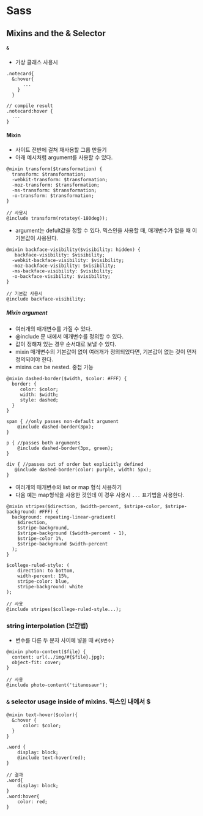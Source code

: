 # Sass

## Mixins and the & Selector

#### `&`

- 가상 클래스 사용시 
```
.notecard{ 
  &:hover{
      ...  
    }
  }

// compile result
.notecard:hover {
  ...
}
```

#### Mixin

- 사이트 전반에 걸쳐 재사용할 그룹 만들기
- 아래 예시처럼 argument를 사용할 수 있다.  
```
@mixin transform($transformation) {
  transform: $transformation;
  -webkit-transform: $transformation;
  -moz-transform: $transformation;
  -ms-transform: $transformation;
  -o-transform: $transformation;  
}

// 사용시 
@include transform(rotatey(-180deg));
```

- argument는 defult값을 정할 수 있다. 믹스인을 사용할 때, 매개변수가 없을 때 이 기본값이 사용된다. 
```
@mixin backface-visibility($visibility: hidden) {
   backface-visibility: $visibility;
  -webkit-backface-visibility: $visibility;
  -moz-backface-visibility: $visibility;
  -ms-backface-visibility: $visibility;
  -o-backface-visibility: $visibility;
}

// 기본값 사용시 
@include backface-visibility;
```

##### Mixin argument
- 여러개의 매개변수를 가질 수 있다. 
- @include 문 내에서 매개변수를 정의할 수 있다. 
- 값이 정해져 있는 경우 순서대로 보낼 수 있다.
- mixin 매개변수의 기본값이 없이 여러개가 정의되었다면, 기본값이 없는 것이 먼저 정의되어야 한다. 
- mixins can be nested. 중첩 가능

```
@mixin dashed-border($width, $color: #FFF) {
  border: {
     color: $color;
     width: $width;
     style: dashed;
  }
}

span { //only passes non-default argument
    @include dashed-border(3px);
}

p { //passes both arguments
    @include dashed-border(3px, green);
}

div { //passes out of order but explicitly defined
   @include dashed-border(color: purple, width: 5px); 
}
```

- 여러개의 매개변수와 list or map 형식 사용하기
 - 다음 예는 map형식을 사용한 것인데 이 경우 사용시 `...` 표기법을 사용한다. 
```
@mixin stripes($direction, $width-percent, $stripe-color, $stripe-background: #FFF) {
  background: repeating-linear-gradient(
    $direction,
    $stripe-background,
    $stripe-background ($width-percent - 1),
    $stripe-color 1%,
    $stripe-background $width-percent
  );
}

$college-ruled-style: ( 
    direction: to bottom,
    width-percent: 15%,
    stripe-color: blue,
    stripe-background: white
);

// 사용
@include stripes($college-ruled-style...);
```

### string interpolation (보간법)

- 변수를 다른 두 문자 사이에 넣을 때 `#{$변수}`
```
@mixin photo-content($file) {
  content: url(../img/#{$file}.jpg);
  object-fit: cover;
}

// 사용
@include photo-content('titanosaur');
```

### `&` selector usage inside of mixins. 믹스인 내에서 $ 

```
@mixin text-hover($color){
  &:hover {
      color: $color; 
  }
}

.word { 
	display: block;
	@include text-hover(red);
}

// 결과 
.word{ 
	display: block;
}
.word:hover{
	color: red;
}
```